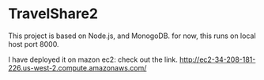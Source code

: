 # TravelShare2
This project is based on Node.js, and MonogoDB.
for now, this runs on local host port 8000.

I have deployed it on mazon ec2:
check out the link.
http://ec2-34-208-181-226.us-west-2.compute.amazonaws.com/

